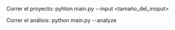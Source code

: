 Correr el proyecto:
pyhton main.py --input <tamaño_del_inoput>

Correr el análisis:
python main.py --analyze